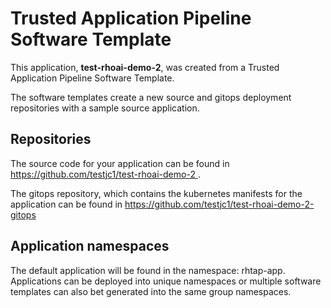 # Trusted Application Pipeline Software Template

This application, **test-rhoai-demo-2**, was created from a Trusted Application Pipeline Software Template.

The software templates create a new source and gitops deployment repositories with a sample source application. 

## Repositories

The source code for your application can be found in [https://github.com/testjc1/test-rhoai-demo-2 ](https://github.com/testjc1/test-rhoai-demo-2 ).
 
The gitops repository, which contains the kubernetes manifests for the application can be found in 
[https://github.com/testjc1/test-rhoai-demo-2-gitops ](https://github.com/testjc1/test-rhoai-demo-2-gitops ) 

## Application namespaces 

The default application will be found in the namespace: rhtap-app. Applications can be deployed into unique namespaces or multiple software templates can also bet generated into the same group namespaces.  